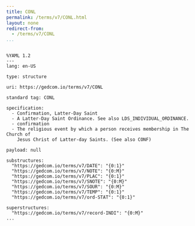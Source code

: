 ```yaml
---
title: CONL
permalink: /terms/v7/CONL.html
layout: none
redirect-from:
  - /terms/v7/CONL
...
```


```

%YAML 1.2
---
lang: en-US

type: structure

uri: https://gedcom.io/terms/v7/CONL

standard tag: CONL

specification:
  - Confirmation, Latter-Day Saint
  - A Latter-Day Saint Ordinance. See also LDS_INDIVIDUAL_ORDINANCE.
  - confirmation
  - The religious event by which a person receives membership in The Church of
    Jesus Christ of Latter-day Saints. (See also CONF)

payload: null

substructures:
  "https://gedcom.io/terms/v7/DATE": "{0:1}"
  "https://gedcom.io/terms/v7/NOTE": "{0:M}"
  "https://gedcom.io/terms/v7/PLAC": "{0:1}"
  "https://gedcom.io/terms/v7/SNOTE": "{0:M}"
  "https://gedcom.io/terms/v7/SOUR": "{0:M}"
  "https://gedcom.io/terms/v7/TEMP": "{0:1}"
  "https://gedcom.io/terms/v7/ord-STAT": "{0:1}"

superstructures:
  "https://gedcom.io/terms/v7/record-INDI": "{0:M}"
...

```
